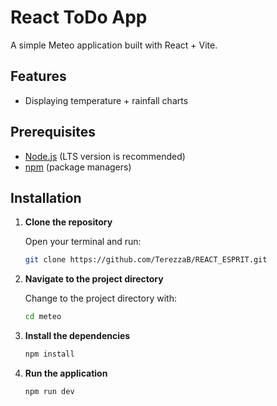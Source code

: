 # React ToDo App

A simple Meteo application built with React + Vite.

## Features

- Displaying temperature + rainfall charts


## Prerequisites

- [Node.js](https://nodejs.org/) (LTS version is recommended)
- [npm](https://www.npmjs.com/) (package managers)

## Installation

1. **Clone the repository**

   Open your terminal and run:

   ```bash
   git clone https://github.com/TerezzaB/REACT_ESPRIT.git

2. **Navigate to the project directory**

   Change to the project directory with:

   ```bash
   cd meteo

3. **Install the dependencies**

   ```bash
   npm install

4. **Run the application**

   ```bash
   npm run dev
